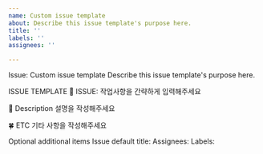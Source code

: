 ```yaml
---
name: Custom issue template
about: Describe this issue template's purpose here.
title: ''
labels: ''
assignees: ''

---
```


Issue: Custom issue template 
Describe this issue template's purpose here.

ISSUE TEMPLATE
🌻 ISSUE:
작업사항을 간략하게 입력해주세요

🌺 Description
설명을 작성해주세요

🍀 ETC
기타 사항을 작성해주세요

Optional additional items
Issue default title:
Assignees:
Labels:
